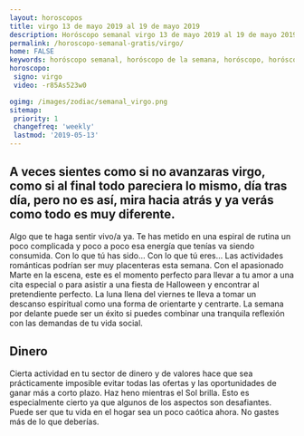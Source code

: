 ```yaml
---
layout: horoscopos
title: virgo 13 de mayo 2019 al 19 de mayo 2019 
description: Horóscopo semanal virgo 13 de mayo 2019 al 19 de mayo 2019. A veces sientes como si no avanzaras virgo, como si al final todo pareciera lo mismo, día tras día, pero no es así, mira hacia atrás y ya verás como todo es muy diferente.
permalink: /horoscopo-semanal-gratis/virgo/
home: FALSE
keywords: horóscopo semanal, horóscopo de la semana, horóscopo, horóscopo gratis,horóscopos, horóscopo esperanza gracia, horoscopos virgo la semana, horóscopos gratis, Tarot, Astrologia, Zodíaco, virgo, horoscopo gratis, semanal
horoscopo:
 signo: virgo
 video: -r85As523w0

ogimg: /images/zodiac/semanal_virgo.png
sitemap:
 priority: 1
 changefreq: 'weekly'
 lastmod: '2019-05-13'
---
```




## A veces sientes como si no avanzaras virgo, como si al final todo pareciera lo mismo, día tras día, pero no es así, mira hacia atrás y ya verás como todo es muy diferente.

Algo que te haga sentir vivo/a ya. Te has metido en una espiral de rutina un poco complicada y poco a poco esa energía que tenías va siendo consumida. Con lo que tú has sido… Con lo que tú eres…
Las actividades románticas podrían ser muy placenteras esta semana. Con el apasionado Marte en la escena, este es el momento perfecto para llevar a tu amor a una cita especial o para asistir a una fiesta de Halloween y encontrar al pretendiente perfecto. La luna llena del viernes te lleva a tomar un descanso espiritual como una forma de orientarte y centrarte. La semana por delante puede ser un éxito si puedes combinar una tranquila reflexión con las demandas de tu vida social.

## Dinero

Cierta actividad en tu sector de dinero y de valores hace que sea prácticamente imposible evitar todas las ofertas y las oportunidades de ganar más a corto plazo. Haz heno mientras el Sol brilla. Esto es especialmente cierto ya que algunos de los aspectos son desafiantes. Puede ser que tu vida en el hogar sea un poco caótica ahora. No gastes más de lo que deberías.